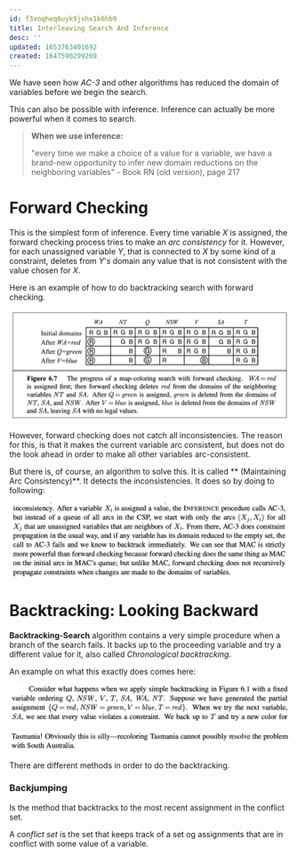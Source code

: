 ```yaml
---
id: f3xoqheq6uyk9jshx1k6hb9
title: Interleaving Search And Inference
desc: ''
updated: 1653763401692
created: 1647590299269
---
```

We have seen how *AC-3* and other algorithms has reduced the domain of variables before we begin the search. 

This can also be possible with inference. Inference can actually be more powerful when it comes to search.


> **When we use inference:**
>
> "every time we make a choice of a value for a variable, we have a brand-new opportunity to infer new domain reductions on the neighboring variables" - Book RN (old version), page 217

# Forward Checking
This is the simplest form of inference. Every time variable $X$ is assigned, the forward checking process tries to make an *arc consistency* for it. However, for each unassigned variable $Y$, that is connected to $X$ by some kind of a constraint, deletes from $Y$'s domain any value that is not consistent with the value chosen for $X$.

Here is an example of how to do backtracking search with forward checking. 

![](./assets/images/2022-03-20-09-51-31.png)

However, forward checking does not catch all inconsistencies. The reason for this, is that it makes the current variable arc consistent, but does not do the look ahead in order to make all other variables arc-consistent. 

But there is, of course, an algorithm to solve this. It is called ** (Maintaining Arc Consistency)**. It detects the inconsistencies. It does so by doing to following:

![](./assets/images/2022-03-20-10-07-09.png)

# Backtracking: Looking Backward
**Backtracking-Search** algorithm contains a very simple procedure when a branch of the search fails. It backs up to the proceeding variable and try a different value for it, also called *Chronological backtracking*. 

An example on what this exactly does comes here:

![](./assets/images/2022-03-20-10-51-10.png)

![](./assets/images/2022-03-20-10-51-30.png)

There are different methods in order to do the backtracking.

### Backjumping 
Is the method that backtracks to the most recent assignment in the conflict set. 

A *conflict set* is the set that keeps track of a set og assignments that are in conflict with some value of a variable.